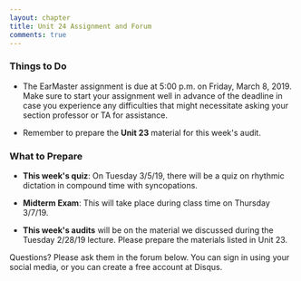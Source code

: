 ```yaml
---
layout: chapter
title: Unit 24 Assignment and Forum
comments: true
---
```


### Things to Do

- The EarMaster assignment is due at 5:00 p.m. on Friday, March 8, 2019. Make sure to start your assignment well in advance of the deadline in case you experience any difficulties that might necessitate asking your section professor or TA for assistance.

- Remember to prepare the **Unit 23** material for this week's audit.

### What to Prepare

- **This week's quiz**: On Tuesday 3/5/19, there will be a quiz on rhythmic dictation in compound time with syncopations. 

- **Midterm Exam**: This will take place during class time on Thursday 3/7/19.

- **This week's audits** will be on the material we discussed during the Tuesday 2/28/19 lecture. Please prepare the materials listed in Unit 23.

Questions? Please ask them in the forum below. You can sign in using your social media, or you can create a free account at Disqus.